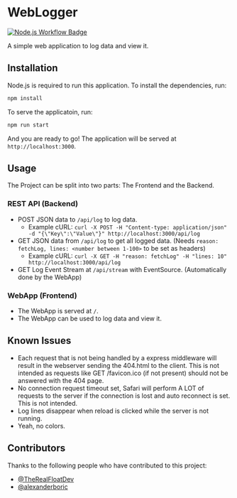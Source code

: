 # WebLogger

<a href="https://github.com/fussel132/weblogger/actions"><img src="https://github.com/fussel132/weblogger/actions/workflows/node.js.yml/badge.svg?branch=main" alt="Node.js Workflow Badge"></a>

A simple web application to log data and view it.

## Installation

Node.js is required to run this application. To install the dependencies, run:

```bash
npm install
```
To serve the applicatoin, run:

```bash
npm run start
```
And you are ready to go! The application will be served at `http://localhost:3000`.

## Usage

The Project can be split into two parts: The Frontend and the Backend.

### REST API (Backend)
- POST JSON data to `/api/log` to log data.
  - Example cURL: `curl -X POST -H "Content-type: application/json" -d "{\"Key\":\"Value\"}" http://localhost:3000/api/log`
- GET JSON data from `/api/log` to get all logged data. (Needs `reason: fetchLog, lines: <number between 1-100>` to be set as headers)
  - Example cURL: `curl -X GET -H "reason: fetchLog" -H "lines: 10" http://localhost:3000/api/log`
- GET Log Event Stream at `/api/stream` with EventSource. (Automatically done by the WebApp)

### WebApp (Frontend)
- The WebApp is served at `/`.
- The WebApp can be used to log data and view it.

## Known Issues
- Each request that is not being handled by a express middleware will result in the webserver sending the 404.html to the client. This is not intended as requests like GET /favicon.ico (if not present) should not be answered with the 404 page.
- No connection request timeout set, Safari will perform A LOT of requests to the server if the connection is lost and auto reconnect is set. This is not intended.
- Log lines disappear when reload is clicked while the server is not running.
- Yeah, no colors.

## Contributors
Thanks to the following people who have contributed to this project:
- [@TheRealFloatDev](https://github.com/TheRealFloatDev)
- [@alexanderboric](https://github.com/alexanderboric)
